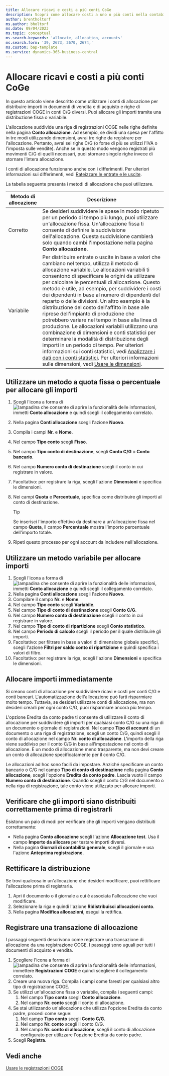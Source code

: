 ```yaml
---
title: Allocare ricavi e costi a più conti CoGe
description: Scopri come allocare costi a uno o più conti nella contabilità generale.
author: brentholtorf
ms.author: bholtorf
ms.date: 09/04/2023
ms.topic: conceptual
ms.search.keywords: 'allocate, allocation, accounts'
ms.search.form: '39, 2673, 2670, 2674,'
ms.custom: bap-template
ms.service: dynamics-365-business-central
---
```


# Allocare ricavi e costi a più conti CoGe

In questo articolo viene descritto come utilizzare i conti di allocazione per distribuire importi in documenti di vendita e di acquisto e righe di registrazioni COGE in conti C/G diversi. Puoi allocare gli importi tramite una distribuzione fissa o variabile.  

L'allocazione suddivide una riga di registrazioni COGE nelle righe definite nella pagina **Conto allocazione**. Ad esempio, se dividi una spesa per l'affitto in tre modi utilizzando dimensioni, avrai tre righe da registrare per l'allocazione. Pertanto, avrai sei righe C/G (o forse di più se utilizzi l'IVA o l'imposta sulle vendite). Anche se in questo modo vengono registrati più movimenti C/G di quelli necessari, puoi stornare singole righe invece di stornare l'intera allocazione.

I conti di allocazione funzionano anche con i differimenti. Per ulteriori informazioni sui differimenti, vedi [Rateizzare le entrate e le uscite](finance-how-defer-revenue-expenses.md).

La tabella seguente presenta i metodi di allocazione che puoi utilizzare.

|Metodo di allocazione  |Descrizione  |
|---------|---------|
|Corretto     | Se desideri suddividere le spese in modo ripetuto per un periodo di tempo più lungo, puoi utilizzare un'allocazione fissa. Un'allocazione fissa ti consente di definire la suddivisione dell'allocazione. Questa suddivisione cambierà solo quando cambi l'impostazione nella pagina **Conto allocazione**.        |
|Variabile     | Per distribuire entrate o uscite in base a valori che cambiano nel tempo, utilizza il metodo di allocazione variabile. Le allocazioni variabili ti consentono di specificare le origini da utilizzare per calcolare le percentuali di allocazione. Questo metodo è utile, ad esempio, per suddividere i costi dei dipendenti in base al numero di dipendenti del reparto o delle divisioni. Un altro esempio è la distribuzione del costo dell'affitto in base alle riprese dell'impianto di produzione che potrebbero variare nel tempo in base alla linea di produzione. Le allocazioni variabili utilizzano una combinazione di dimensioni e conti statistici per determinare la modalità di distribuzione degli importi in un periodo di tempo. Per ulteriori informazioni sui conti statistici, vedi [Analizzare i dati con i conti statistici](bi-use-statistical-accounts.md). Per ulteriori informazioni sulle dimensioni, vedi [Usare le dimensioni](finance-dimensions.md).        |

## Utilizzare un metodo a quota fissa o percentuale per allocare gli importi

1. Scegli l'icona a forma di ![lampadina che consente di aprire la funzionalità delle informazioni](media/ui-search/search_small.png "Informazioni sull'operazione che si desidera eseguire"), immetti **Conto allocazione** e quindi scegli il collegamento correlato.  
1. Nella pagina **Conti allocazione** scegli l'azione **Nuovo**.
1. Compila i campi **Nr.** e **Nome**.
1. Nel campo **Tipo conto** scegli **Fisso**.
1. Nel campo **Tipo conto di destinazione**, scegli **Conto C/G** o **Conto bancario**.
1. Nel campo **Numero conto di destinazione** scegli il conto in cui registrare in valore.
1. Facoltativo: per registrare la riga, scegli l'azione **Dimensioni** e specifica le dimensioni.
1. Nei campi **Quota** e **Percentuale**, specifica come distribuire gli importi al conto di destinazione.
  
   > [!TIP]
   > Se inserisci l'importo effettivo da destinare a un'allocazione fissa nel campo **Quota**, il campo **Percentuale** mostra l'importo percentuale dell'importo totale.
1. Ripeti questo processo per ogni account da includere nell'allocazione.

## Utilizzare un metodo variabile per allocare importi

1. Scegli l'icona a forma di ![lampadina che consente di aprire la funzionalità delle informazioni](media/ui-search/search_small.png "Informazioni sull'operazione che si desidera eseguire"), immetti **Conto allocazione** e quindi scegli il collegamento correlato.  
1. Nella pagina **Conti allocazione** scegli l'azione **Nuovo**.
1. Compilare il campo **Nr.** e **Nome**.
1. Nel campo **Tipo conto** scegli **Variabile**.
1. Nel campo **Tipo di conto di destinazione** scegli **Conto C/G**.
1. Nel campo **Numero conto di destinazione** scegli il conto in cui registrare in valore.
1. Nel campo **Tipo di conto di ripartizione** scegli **Conto statistico**.
1. Nel campo **Periodo di calcolo** scegli il periodo per il quale distribuire gli importi.
1. Facoltativo: per filtrare in base a valori di dimensione globale specifici, scegli l'azione **Filtri per saldo conto di ripartizione** e quindi specifica i valori di filtro.
1. Facoltativo: per registrare la riga, scegli l'azione **Dimensioni** e specifica le dimensioni.

## Allocare importi immediatamente

Si creano conti di allocazione per suddividere ricavi e costi per conti C/G e conti bancari. L'automatizzazione dell'allocazione può farti risparmiare molto tempo. Tuttavia, se desideri utilizzare conti di allocazione, ma non desideri crearli per ogni conto C/G, puoi risparmiare ancora più tempo.

L'opzione Eredita da conto padre ti consente di utilizzare il conto di allocazione per suddividere gli importi per qualsiasi conto C/G su una riga di un documento o giornale di registrazioni. Nel campo **Tipo di account** di un documento o una riga di registrazione, scegli un conto C/G, quindi scegli il conto di allocazione nel campo **Nr. conto di allocazione**. L'importo della riga viene suddiviso per il conto C/G in base all'impostazione nel conto di allocazione. È un modo di allocazione meno trasparente, ma non devi creare un conto di allocazione specificatamente per il conto C/G.

Le allocazioni ad hoc sono facili da impostare. Anziché specificare un conto bancario o C/G nel campo **Tipo di conto di destinazione** nella pagina **Conto allocazione**, scegli l'opzione **Eredita da conto padre**. Lascia vuoto il campo **Numero conto di destinazione**. Quando scegli il conto C/G nel documento o nella riga di registrazione, tale conto viene utilizzato per allocare importi.

## Verificare che gli importi siano distribuiti correttamente prima di registrarli

Esistono un paio di modi per verificare che gli importi vengano distribuiti correttamente:

* Nella pagina **Conto allocazione** scegli l'azione **Allocazione test**. Usa il campo **Importo da allocare** per testare importi diversi.
* Nella pagina **Giornali di contabilità generale**, scegli il giornale e usa l'azione **Anteprima registrazione**.

## Rettificare la distribuzione

Se trovi qualcosa in un'allocazione che desideri modificare, puoi rettificare l'allocazione prima di registrarla.  

1. Apri il documento o il giornale a cui è associata l'allocazione che vuoi modificare.
1. Selezionare la riga e quindi l'azione **Ridistribuisci allocazioni conto**.
1. Nella pagina **Modifica allocazioni**, esegui la rettifica.

## Registrare una transazione di allocazione

I passaggi seguenti descrivono come registrare una transazione di allocazione da una registrazione COGE. I passaggi sono uguali per tutti i documenti di acquisto e vendita.

1. Scegliere l'icona a forma di ![lampadina che consente di aprire la funzionalità delle informazioni](media/ui-search/search_small.png "Informazioni sull'operazione che si desidera eseguire"), immettere **Registrazioni COGE** e quindi scegliere il collegamento correlato.  
1. Creare una nuova riga. Compila i campi come faresti per qualsiasi altro tipo di registrazione COGE.
1. Se utilizzi un'allocazione fissa o variabile, compila i seguenti campi:
    1. Nel campo **Tipo conto** scegli **Conto allocazione**.
    1. Nel campo **Nr. conto** scegli il conto di allocazione.
1. Se stai utilizzando un'allocazione che utilizza l'opzione Eredita da conto padre, procedi come segue:
    1. Nel campo **Tipo conto** scegli **Conto C/G**.
    1. Nel campo **Nr. conto** scegli il conto C/G.
    1. Nel campo **Nr. conto di allocazione**, scegli il conto di allocazione configurato per utilizzare l'opzione Eredita da conto padre. 
1. Scegli **Registra**.

## Vedi anche

[Usare le registrazioni COGE](ui-work-general-journals.md)  